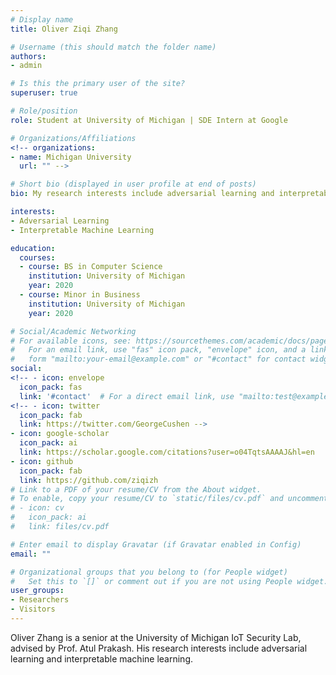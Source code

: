 ```yaml
---
# Display name
title: Oliver Ziqi Zhang

# Username (this should match the folder name)
authors:
- admin

# Is this the primary user of the site?
superuser: true

# Role/position
role: Student at University of Michigan | SDE Intern at Google

# Organizations/Affiliations
<!-- organizations:
- name: Michigan University
  url: "" -->

# Short bio (displayed in user profile at end of posts)
bio: My research interests include adversarial learning and interpretable machine learning.

interests:
- Adversarial Learning
- Interpretable Machine Learning

education:
  courses:
  - course: BS in Computer Science
    institution: University of Michigan
    year: 2020
  - course: Minor in Business
    institution: University of Michigan
    year: 2020

# Social/Academic Networking
# For available icons, see: https://sourcethemes.com/academic/docs/page-builder/#icons
#   For an email link, use "fas" icon pack, "envelope" icon, and a link in the
#   form "mailto:your-email@example.com" or "#contact" for contact widget.
social:
<!-- - icon: envelope
  icon_pack: fas
  link: '#contact'  # For a direct email link, use "mailto:test@example.org". -->
<!-- - icon: twitter
  icon_pack: fab
  link: https://twitter.com/GeorgeCushen -->
- icon: google-scholar
  icon_pack: ai
  link: https://scholar.google.com/citations?user=o04TqtsAAAAJ&hl=en
- icon: github
  icon_pack: fab
  link: https://github.com/ziqizh
# Link to a PDF of your resume/CV from the About widget.
# To enable, copy your resume/CV to `static/files/cv.pdf` and uncomment the lines below.
# - icon: cv
#   icon_pack: ai
#   link: files/cv.pdf

# Enter email to display Gravatar (if Gravatar enabled in Config)
email: ""

# Organizational groups that you belong to (for People widget)
#   Set this to `[]` or comment out if you are not using People widget.
user_groups:
- Researchers
- Visitors
---
```


Oliver Zhang is a senior at the University of Michigan IoT Security Lab, advised by Prof. Atul Prakash. His research interests include adversarial learning and interpretable machine learning. 

